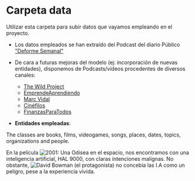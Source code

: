 # Carpeta data

Utilizar esta carpeta para subir datos que vayamos empleando en el proyecto.

* Los datos empleados se han extraído del Podcast del diario Público ["Deforme Semanal"](https://www.publico.es/publico-tv/deforme-semanal)
* De cara a futuras mejoras del modelo (ej: incorporación de nuevas entidades), disponemos de Podcasts/vídeos procedentes de diversos canales:
	* [The Wild Project](https://www.youtube.com/@TheWildProject)
	* [EmprendeAprendiendo](https://www.youtube.com/@EmprendeAprendiendo)
	* [Marc Vidal](https://www.youtube.com/@marc_vidal)
	* [Cinéfilos](https://www.youtube.com/@LosCinefilos)
	* [FinanzasParaTodos](https://www.youtube.com/@FinanzasparatodosYT)

* __Entidades empleadas__:

The classes are books, films, videogames, songs, places, dates, topics, organizations and people.

En la película ![2001: Una Odisea en el espacio](https://img.shields.io/badge/view-Documentation-blue?style=for-the-badge), nos encontramos con una inteligencia artificial, HAL 9000, con claras intenciones malignas. No obstante, ![David Bowman](https://img.shields.io/badge/view-Documentation-green?style=for-the-badge) (el protagonista) no concebía las I.A como un peligro, pese a la experiencia vivida.
